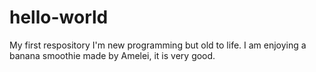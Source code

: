 # hello-world
My first respository
I'm new programming but old to life.  I am enjoying a banana smoothie made by Amelei, it is very good.
